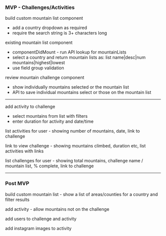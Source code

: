 ### MVP - Challenges/Activities

build custom mountain list component

- add a country dropdown as required
- require the search string is 3+ characters long

existing mountain list component

- componentDidMount - run API lookup for mountainLists
- select a country and return mountain lists as: list name|desc|num mountains|highest|lowest
- use field group validation

review mountain challenge component

- show individually mountains selected or the mountain list
- API to save individual mountains select or those on the mountain list

---

add activity to challenge

- select mountains from list with filters
- enter duration for activity and date/time

list activities for user - showing number of mountains, date, link to challenge

link to view challenge - showing mountains climbed, duration etc, list activities with links

list challenges for user - showing total mountains, challenge name / mountain list, % complete, link to challenge

---

### Post MVP

build custom mountain list - show a list of areas/counties for a country and filter results

add activity - allow mountains not on the challenge

add users to challenge and activity

add instagram images to activity
